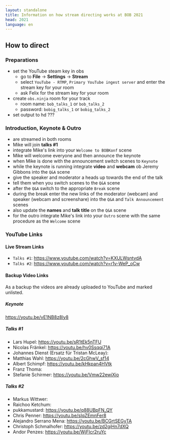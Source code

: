 ```yaml
---
layout: standalone
title: Information on how stream directing works at BOB 2021
head: 2021
language: en
---
```


## How to direct

### Preparations

- set the YouTube steam key in obs
  - go to **File** -> **Settings** -> **Stream**
  - select ```YouTube - RTMP```, ```Primary YouTube ingest server``` and enter the stream key for your room
  - ask Felix for the stream key for your room
- create ```obs.ninja``` room for your track
  - room name: ```bob_talks_1``` or ```bob_talks_2```
  - password: ```bobig_talks_1``` or ```bobig_talks_2```
- set output to hd ???

### Introduction, Keynote & Outro
- are streamed in both rooms
- Mike will join **talks #1**
- integrate Mike's link into your ```Welcome to BOBKonf``` scene
- Mike will welcome everyone and then announce the keynote
- when Mike is done with the announcement switch scenes to ```Keynote```
- while the keynote is running integrate **video** and **webcam** ob Jeremy Gibbons into the ```Q&A``` scene
- give the speaker and moderator a heads up towards the end of the talk
- tell them when you switch scenes to the ```Q&A``` scene
- after the ```Q&A``` switch to the appropriate ```Break``` scene
- during the break enter the new links of the moderator (webcam) and speaker (webcam and screenshare) into the ```Q&A``` and ```Talk Announcement``` scenes
- also update the **names** and **talk title** on the ```Q&A``` scene
- for the outro integrate Mike's link into your ```Outro``` scene with the same procedure as the ```Welcome``` scene


### YouTube Links

#### Live Stream Links
- ```Talks #1```: https://www.youtube.com/watch?v=KXULWsntvdA
- ```Talks #2```: https://www.youtube.com/watch?v=r1v-WeP_oCw

#### Backup Video Links
As a backup the videos are already uploaded to YouTube and marked unlisted.

##### Keynote
 https://youtu.be/vE1NB8z8ly8

##### Talks #1
 - Lars Hupel: https://youtu.be/sR1tEk5nTFU
 - Nicolas Fränkel: https://youtu.be/hv0Ssqqi71A
 - Johannes Dienst (Ersatz für Tristan McLeay): 
 - Matthias Wahl: https://youtu.be/2cGhwV_sf14
 - Albert Schimpf: https://youtu.be/kHkpan4HVtk
 - Franz Thoma: 
 - Stefanie Schirmer: https://youtu.be/Vmw22ewiXio

##### Talks #2
 - Markus Wittwer: 
 - Raichoo Ketchum: 
 - pukkamustard: https://youtu.be/q88UBpFN_QY
 - Chris Penner: https://youtu.be/sIqZEmnFer8
 - Alejandro Serrano Mena: https://youtu.be/BCGrtSEGyTA
 - Christoph Schmalhofer: https://youtu.be/zd2giHn7dXQ
 - Andor Penzes: https://youtu.be/WjFIcr2ruYc

 